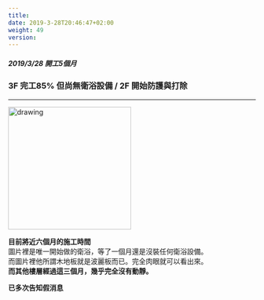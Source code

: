 ```yaml
---
title: 
date: 2019-3-28T20:46:47+02:00
weight: 49
version: 
---
```


##### 2019/3/28 開工5個月
### 3F 完工85% 但尚無衛浴設備 / 2F 開始防護與打除
---

<img src="experimental/image/3-28.jpg" alt="drawing" width="250"/> 

**目前將近六個月的施工時間**  
圖片裡是唯一開始做的衛浴，等了一個月還是沒裝任何衛浴設備。  
而圖片裡他所謂木地板就是波麗板而已。完全肉眼就可以看出來。  
**而其他樓層經過這三個月，幾乎完全沒有動靜。**

**已多次告知假消息**